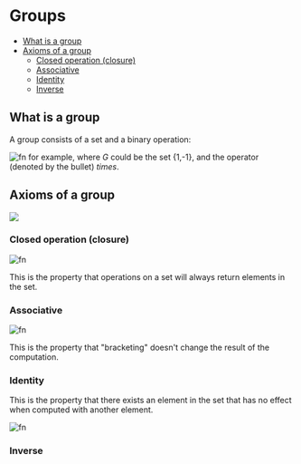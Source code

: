 # Groups <!-- omit in toc -->

- [What is a group](#what-is-a-group)
- [Axioms of a group](#axioms-of-a-group)
  - [Closed operation (closure)](#closed-operation-closure)
  - [Associative](#associative)
  - [Identity](#identity)
  - [Inverse](#inverse)

## What is a group

A group consists of a set and a binary operation:

![fn](<https://latex.codecogs.com/svg.latex?\inline \left\langle G, \bullet \right\rangle>) for example, where _G_ could be the set {1,-1}, and the operator (denoted by the bullet) _times_.

## Axioms of a group

![](<https://latex.codecogs.com/svg.latex?\inline \text{Consider a set }G \text{ and an operation, }\bullet\text{, forming the group} \left\langle G,\bullet \right\rangle>)

### Closed operation (closure)

![fn](<https://latex.codecogs.com/svg.latex?\inline \text{If } x,y \in G \text{ then } x \bullet y \in G >)

This is the property that operations on a set will always return elements in the set.

### Associative

![fn](<https://latex.codecogs.com/svg.latex?\inline (x \bullet y) \bullet z = x \bullet (y \bullet z)>)

This is the property that "bracketing" doesn't change the result of the computation.

### Identity

This is the property that there exists an element in the set that has no effect when computed with another element.

![fn](<>)

### Inverse
